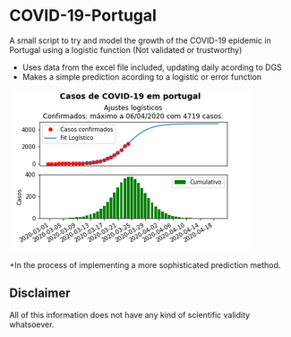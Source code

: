 # COVID-19-Portugal

A small script to try and model the growth of the COVID-19 epidemic in Portugal using a logistic function (Not validated or trustworthy)

- Uses data from the excel file included, updating daily acording to DGS
- Makes a simple prediction acording to a logistic or error function

![Prediction](prediction.png)

+In the process of implementing a more sophisticated prediction method.

## Disclaimer

All of this information does not have any kind of scientific validity whatsoever.
